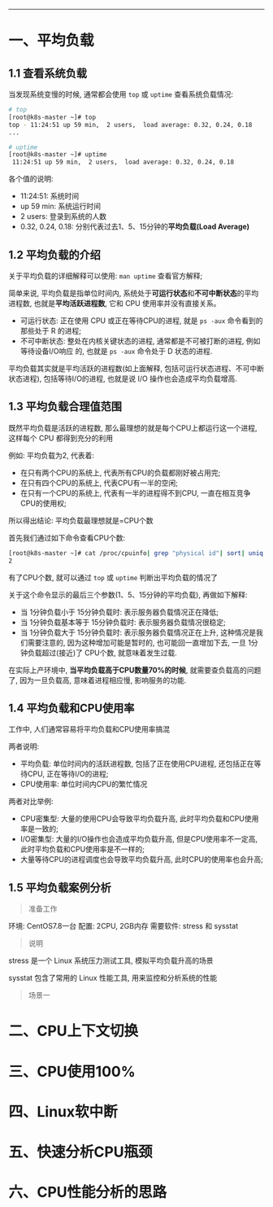 

---


# 一、平均负载
## 1.1 查看系统负载
当发现系统变慢的时候, 通常都会使用 `top` 或 `uptime` 查看系统负载情况:
```bash
# top
[root@k8s-master ~]# top
top - 11:24:51 up 59 min,  2 users,  load average: 0.32, 0.24, 0.18
...

# uptime
[root@k8s-master ~]# uptime
 11:24:51 up 59 min,  2 users,  load average: 0.32, 0.24, 0.18
```
各个值的说明:
- 11:24:51: 系统时间
- up 59 min: 系统运行时间
- 2 users: 登录到系统的人数
- 0.32, 0.24, 0.18: 分别代表过去1、5、15分钟的**平均负载(Load Average)**
    
## 1.2 平均负载的介绍

关于平均负载的详细解释可以使用: `man uptime` 查看官方解释;

简单来说, 平均负载是指单位时间内, 系统处于**可运行状态**和**不可中断状态**的平均进程数, 也就是**平均活跃进程数**, 它和 CPU 使用率并没有直接关系。
- 可运行状态: 正在使用 CPU 或正在等待CPU的进程, 就是 `ps -aux` 命令看到的那些处于 R 的进程;
- 不可中断状态: 整处在内核关键状态的进程, 通常都是不可被打断的进程, 例如等待设备I/O响应 的, 也就是 `ps -aux` 命令处于 D 状态的进程.

平均负载其实就是平均活跃的进程数(如上面解释, 包括可运行状态进程、不可中断状态进程), 包括等待I/O的进程, 也就是说 I/O 操作也会造成平均负载增高.

## 1.3 平均负载合理值范围
既然平均负载是活跃的进程数, 那么最理想的就是每个CPU上都运行这一个进程, 这样每个 CPU 都得到充分的利用

例如: 平均负载为2, 代表着:
- 在只有两个CPU的系统上, 代表所有CPU的负载都刚好被占用完;
- 在只有四个CPU的系统上, 代表CPU有一半的空闲;
- 在只有一个CPU的系统上, 代表有一半的进程得不到CPU, 一直在相互竞争CPU的使用权;

所以得出结论: 平均负载最理想就是=CPU个数

首先我们通过如下命令查看CPU个数:
```bash
[root@k8s-master ~]# cat /proc/cpuinfo| grep "physical id"| sort| uniq| wc -l
2
```
有了CPU个数, 就可以通过 `top` 或 `uptime` 判断出平均负载的情况了

关于这个命令显示的最后三个参数(1、5、15分钟的平均负载), 再做如下解释:
- 当 1分钟负载小于 15分钟负载时: 表示服务器负载情况正在降低;
- 当 1分钟负载基本等于 15分钟负载时: 表示服务器负载情况很稳定;
- 当 1分钟负载大于 15分钟负载时: 表示服务器负载情况正在上升, 这种情况是我们需要注意的, 因为这种增加可能是暂时的, 也可能回一直增加下去, 一旦 1分钟负载超过(接近)了 CPU个数, 就意味着发生过载.

在实际上产环境中, **当平均负载高于CPU数量70%的时候**, 就需要查负载高的问题了, 因为一旦负载高, 意味着进程相应慢, 影响服务的功能.

## 1.4 平均负载和CPU使用率
工作中, 人们通常容易将平均负载和CPU使用率搞混

两者说明:
- 平均负载: 单位时间内的活跃进程数, 包括了正在使用CPU进程, 还包括正在等待CPU, 正在等待I/O的进程;
- CPU使用率: 单位时间内CPU的繁忙情况

两者对比举例:
- CPU密集型: 大量的使用CPU会导致平均负载升高, 此时平均负载和CPU使用率是一致的;
- I/O密集型: 大量的I/O操作也会造成平均负载升高, 但是CPU使用率不一定高, 此时平均负载和CPU使用率是不一样的;
- 大量等待CPU的进程调度也会导致平均负载升高, 此时CPU的使用率也会升高;

## 1.5 平均负载案例分析
> 准备工作

环境: CentOS7.8一台
配置: 2CPU, 2GB内存
需要软件: stress 和 sysstat

> 说明

stress 是一个 Linux 系统压力测试工具, 模拟平均负载升高的场景 

sysstat 包含了常用的 Linux 性能工具, 用来监控和分析系统的性能

> 场景一
>





# 二、CPU上下文切换

# 三、CPU使用100%

# 四、Linux软中断

# 五、快速分析CPU瓶颈

# 六、CPU性能分析的思路